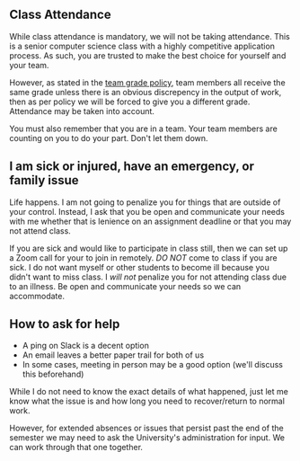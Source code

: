 Class Attendance
---

While class attendance is mandatory, we will not be taking attendance.
This is a senior computer science class with a highly competitive application process.
As such, you are trusted to make the best choice for yourself and your team.

However, as stated in the [team grade policy](./team_grades.md), team members all receive the same grade unless
there is an obvious discrepency in the output of work, then as per policy we will be forced to give you a different grade.
Attendance may be taken into account.

You must also remember that you are in a team. Your team members are counting on you to do your part. Don't let them down.

## I am sick or injured, have an emergency, or family issue

Life happens. I am not going to penalize you for things that are outside of your control.
Instead, I ask that you be open and communicate your needs with me whether that is
lenience on an assignment deadline or that you may not attend class.

If you are sick and would like to participate in class still, then we can set up a Zoom call for your to join in remotely.
*DO NOT* come to class if you are sick. I do not want myself or other students to become ill because you didn't want to miss class.
I *will not* penalize you for not attending class due to an illness. Be open and communicate your needs so we can accommodate.

## How to ask for help

- A ping on Slack is a decent option
- An email leaves a better paper trail for both of us
- In some cases, meeting in person may be a good option (we'll discuss this beforehand)

While I do not need to know the exact details of what happened, just let me know what the issue is and
how long you need to recover/return to normal work.

However, for extended absences or issues that persist past the end of the semester we may need to ask the University's administration for input.
We can work through that one together.
